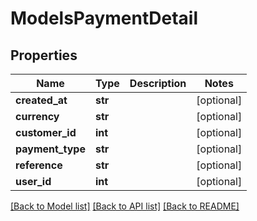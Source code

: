 # ModelsPaymentDetail

## Properties

Name | Type | Description | Notes
------------ | ------------- | ------------- | -------------
**created_at** | **str** |  | [optional] 
**currency** | **str** |  | [optional] 
**customer_id** | **int** |  | [optional] 
**payment_type** | **str** |  | [optional] 
**reference** | **str** |  | [optional] 
**user_id** | **int** |  | [optional] 

[[Back to Model list]](../README.md#documentation-for-models) [[Back to API list]](../README.md#documentation-for-api-endpoints) [[Back to README]](../README.md)


